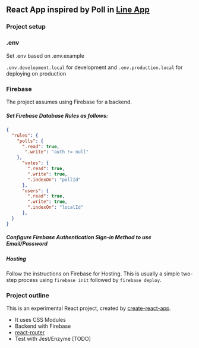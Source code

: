 ## React App inspired by Poll in [Line App](https://line.me/en-US/)

### Project setup

### .env

Set .env based on .env.example

`.env.development.local` for development and `.env.production.local` for deploying on production

### Firebase

The project assumes using Firebase for a backend.

##### Set Firebase Database Rules as follows:

```json
{
  "rules": {
    "polls": {
      ".read": true,
       ".write": "auth != null"
    },
      "votes": {
        ".read": true,
        ".write": true,
        ".indexOn": "pollId"
      },
      "users": {
        ".read": true,
        ".write": true,
        ".indexOn": "localId"
      },
  }
}
```

##### Configure Firebase Authentication Sign-in Method to use Email/Password

##### Hosting

Follow the instructions on Firebase for Hosting. This is usually a simple two-step process using `firebase init` followed by `firebase deploy`.

### Project outline

This is an experimental React project, created by [create-react-app](https://github.com/facebook/create-react-app).

* It uses CSS Modules
* Backend with Firebase
* [react-router](https://www.npmjs.com/package/react-router)
* Test with Jest/Enzyme [TODO]
